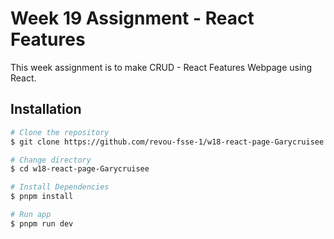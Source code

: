 # Week 19 Assignment - React Features

This week assignment is to make CRUD - React Features Webpage using React.

## Installation

```bash
# Clone the repository
$ git clone https://github.com/revou-fsse-1/w18-react-page-Garycruisee.git

# Change directory
$ cd w18-react-page-Garycruisee

# Install Dependencies
$ pnpm install

# Run app
$ pnpm run dev
```
